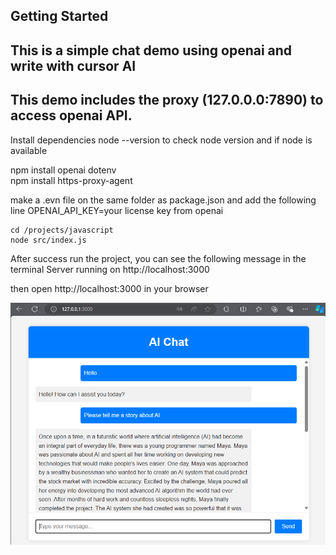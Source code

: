 ## Getting Started
## This is a simple chat demo using openai and write with cursor AI 
## This demo includes the proxy (127.0.0.0:7890) to access openai API. 

Install dependencies
node --version to check node version and if node is available

npm install openai dotenv     
npm install https-proxy-agent     


make a .evn file on the same folder as package.json and add the following line
OPENAI_API_KEY=your license key from openai


```
cd /projects/javascript
node src/index.js
```

After success run the project, you can see the following message in the terminal
Server running on http://localhost:3000

then open http://localhost:3000 in your browser

![alt text](image.png)
